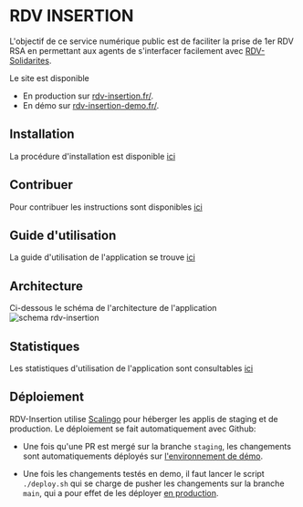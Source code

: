 # RDV INSERTION

L'objectif de ce service numérique public est de faciliter la prise de 1er RDV RSA en permettant aux agents
de s'interfacer facilement avec [RDV-Solidarites](https://github.com/betagouv/rdv-solidarites.fr).

Le site est disponible

- En production sur [rdv-insertion.fr/](https://rdv-insertion.fr/).
- En démo sur [rdv-insertion-demo.fr/](https://rdv-insertion-demo.fr/).

## Installation

La procédure d'installation est disponible [ici](https://github.com/betagouv/rdv-insertion/blob/staging/docs/INSTALL.md)

## Contribuer

Pour contribuer les instructions sont disponibles [ici](https://github.com/betagouv/rdv-insertion/blob/staging/docs/CONTRIBUTE.md)

## Guide d'utilisation

La guide d'utilisation de l'application se trouve [ici](https://rdv-insertion.gitbook.io/guide-dutilisation-rdv-insertion/)

## Architecture

Ci-dessous le schéma de l'architecture de l'application ![schema rdv-insertion](https://github.com/rdv-insertion/blob/staging/docs/architecture_rdv-insertion.png)

## Statistiques

Les statistiques d'utilisation de l'application sont consultables [ici](https://rdv-insertion.fr/stats)

## Déploiement

RDV-Insertion utilise [Scalingo](https://scalingo.com/) pour héberger les applis de staging et de production. Le déploiement se fait automatiquement avec Github:

- Une fois qu'une PR est mergé sur la branche `staging`, les changements sont automatiquements déployés sur [l'environnement de démo](https://www.rdv-insertion-demo.fr).

- Une fois les changements testés en demo, il faut lancer le script `./deploy.sh` qui se charge de pusher les changements sur la branche `main`, qui a pour effet de les déployer [en production](https://www.rdv-insertion.fr).
